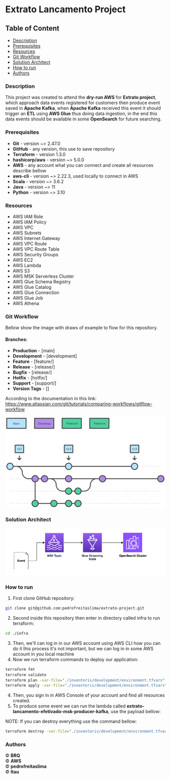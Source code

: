 # Extrato Lancamento Project

## Table of Content
+ [Description](#description)
+ [Prerequisites](#prerequisites)
+ [Resources](#resources)
+ [Git Workflow](#git-workflow)
+ [Solution Architect](#solution-architect)
+ [How to run](#how-to-run)
+ [Authors](#authors)

### <a id="description">Description</a>
This project was created to attend the **dry-run AWS** for **Extrato project**, which approach data events registered for customers then produce event saved in **Apache Kafka**, when **Apache Kafka** received this event it should trigger an **ETL** using **AWS Glue** thus doing data ingestion, in the end this data events should be available in some **OpenSearch** for future searching. 

### <a id="prerequisites">Prerequisites</a>
- **Git** - version ~> 2.47.0
- **GitHub** - any version, this use to save repository 
- **Terraform** - version 1.3.0
- **hashicorp/aws** - version ~> 5.0.0
- **AWS** - any account what you can connect and create all resources describe bellow
- **aws-cli** - version ~> 2.22.3, used locally to connect in AWS
- **Scala** - version ~> 3.6.2
- **Java** - version ~> 11
- **Python** - version ~> 3.10

### <a id="resources">Resources</a>
- AWS IAM Role
- AWS IAM Policy
- AWS VPC
- AWS Subnets
- AWS Internet Gateway
- AWS VPC Route
- AWS VPC Route Table
- AWS Security Groups
- AWS EC2
- AWS Lambda
- AWS S3
- AWS MSK Serverless Cluster
- AWS Glue Schema Registry
- AWS Glue Catalog
- AWS Glue Connection
- AWS Glue Job
- AWS Athena

### <a id="git-workflow">Git Workflow</a>
Bellow show the image with draws of example to flow for this repository.

#### Branches:
- **Production**        - [main]
- **Development**       - [development]
- **Feature**           - [feature/]
- **Release**           - [release/]
- **Bugfix**            - [release/]
- **Hotfix**            - [hotfix/]
- **Support**           - [support/]
- **Version Tags**      - []

According to the documentation in this link: https://www.atlassian.com/git/tutorials/comparing-workflows/gitflow-workflow

![Git Workflow](/docs/images/git-workflow.svg)

### <a id="solution-architect">Solution Architect</a>
![Solution Architect ](/docs/images/macro-solution-architect.png)

### <a id="how-to-run">How to run</a>
1. First clone GitHub repository:
```bash
git clone git@github.com:pedrofreitaslima/extrato-project.git
```
2. Second inside this repository then enter in directory called infra to run terraform:
```bash
cd ./infra
```
3. Then, we'll can log in in our AWS account using AWS CLI how you can do it this process it's not important, but we can 
log in in some AWS account in you local machine 
4. Now we run terraform commands to deploy our application:
```bash
terraform fmt
terraform validate
terraform plan -var-file="./inventoris/development/environment.tfvars"
terraform apply -var-file="./inventoris/development/environment.tfvars"
```
4. Then, you sign in in AWS Console of your account and find all resources created.
5. To produce some event we can run the lambda called **extrato-lancamento-efetivado-msk-producer-kafka**, use the payload bellow:

NOTE: If you can destroy everything use the command bellow:
```bash
terraform destroy -var-file="./inventoris/development/environment.tfvars"
```
### <a id="authors">Authors</a>
&copy; **BRQ** </br>
&copy; **AWS** </br>
&copy; **pedrofreitaslima** </br>
&copy; **Itau**